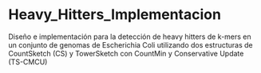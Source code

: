 # Heavy_Hitters_Implementacion
Diseño e implementación para la detección de heavy hitters de k-mers en un conjunto de genomas de Escherichia Coli utilizando dos estructuras de CountSketch (CS) y TowerSketch con CountMin y Conservative Update (TS-CMCU)

